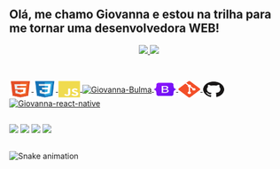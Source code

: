 ## Olá, me chamo Giovanna e estou na trilha para me tornar uma desenvolvedora WEB! 

<!--bloco inicial-->
<div align="center">
 <a href="https://github.com/rsGiovanna">
    <img height="120em" src="https://github-readme-stats.vercel.app/api?username=rsGiovanna&show_icons=true&theme=dracula&include_all_commits=true&count_private=true"/>
  <img height="120em" src="https://github-readme-stats.vercel.app/api/top-langs/?username=rsGiovanna&layout=compact&langs_count=7&theme=dracula"/>
 </div> 
  
  ##
  <!--linguagens e icones-->
   <div style="display: inline_block"><br>
  <img align="center" alt="Giovanna-HTML" height="30" width="40" src="https://raw.githubusercontent.com/devicons/devicon/master/icons/html5/html5-original.svg">
  <img align="center" alt="Giovanna-CSS" height="30" width="40" src="https://raw.githubusercontent.com/devicons/devicon/master/icons/css3/css3-original.svg">
  <img align="center" alt="Giovanna-Js" height="30" width="40" src="https://raw.githubusercontent.com/devicons/devicon/master/icons/javascript/javascript-plain.svg">
  <img align="center" alt="Giovanna-Bulma" height="30" width="40" src="https://api.iconify.design/logos/bulma.svg">
  <img align="center" alt="Giovanna-Bootstrap" height="30" width="40" src="https://raw.githubusercontent.com/devicons/devicon/master/icons/bootstrap/bootstrap-original.svg">
  <img align="center" alt="Giovanna-git" height="30" width="40" src="https://raw.githubusercontent.com/devicons/devicon/master/icons/git/git-original.svg">
  <img align="center" alt="Giovanna-github" height="30" width="40" src="https://raw.githubusercontent.com/devicons/devicon/master/icons/github/github-original.svg">
  <img align="center" alt="Giovanna-react-native" height="30" width="40" src="https://reactnative.dev/img/header_logo.svg">
  </div>
  
  ##
  <!--redes sociais-->
  <div> 
  <a href="https://instagram.com/rs_gio" target="_blank"><img src="https://img.shields.io/badge/-Instagram-%23E4405F?style=for-the-badge&logo=instagram&logoColor=white" target="_blank"></a>
  <a href="https://discord.gg/rs_gio#3230" target="_blank"><img src="https://img.shields.io/badge/Discord-7289DA?style=for-the-badge&logo=discord&logoColor=white" target="_blank"></a>
  <a href = "mailto:giovanna.fac67@gmail.com"><img src="https://img.shields.io/badge/-Gmail-%23333?style=for-the-badge&logo=gmail&logoColor=white" target="_blank"></a>
  <a href="https://www.linkedin.com/in/giovanna-rs/" target="_blank"><img src="https://img.shields.io/badge/-LinkedIn-%230077B5?style=for-the-badge&logo=linkedin&logoColor=white" target="_blank"></a> 
   
   ##
    
  ![Snake animation](https://github.com/rsGiovanna/rsGiovanna/blob/output/github-contribution-grid-snake.svg)

  </div>
